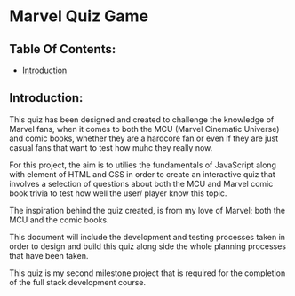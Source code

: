 # Marvel Quiz Game 

## Table Of Contents:
* [Introduction](#Introduction)


## Introduction:
This quiz has been designed and created to challenge the knowledge of Marvel fans, when it comes to both the MCU (Marvel Cinematic Universe) and comic books, whether they are a hardcore fan or even if they are just casual fans that want to test how muhc they really now.

For this project, the aim is to utilies the fundamentals of JavaScript along with element of HTML and CSS in order to create an interactive quiz that involves a selection of questions about both the MCU and Marvel comic book trivia to test how well the user/ player know this topic.

The inspiration behind the quiz created, is from my love of Marvel; both the MCU and the comic books.

This document will include the development and testing processes taken in order to design and build this quiz along side the whole planning processes that have been taken.

This quiz is my second milestone project that is required for the completion of the full stack development course.